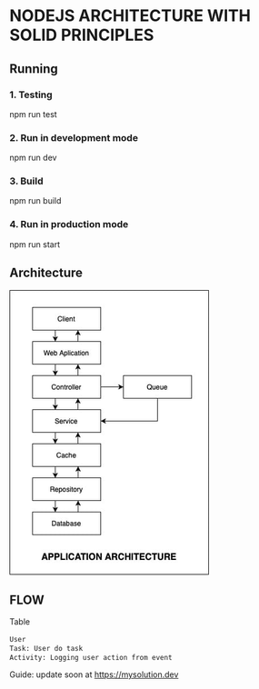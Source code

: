 # NODEJS ARCHITECTURE WITH SOLID PRINCIPLES 

## Running
### 1. Testing
npm run test

### 2. Run in development mode
npm run dev

### 3. Build
npm run build

### 4. Run in production mode
npm run start

## Architecture
![alt text](docs/architecture.jpg)

## FLOW

Table
```
User
Task: User do task
Activity: Logging user action from event
```

Guide: update soon at https://mysolution.dev 